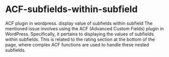 # ACF-subfields-within-subfield
ACF plugin in wordpress. display value of subfields within subfield
The mentioned issue involves using the ACF (Advanced Custom Fields) plugin in WordPress. Specifically, it pertains to displaying the values of subfields within subfields. This is related to the rating section at the bottom of the page, where complex ACF functions are used to handle these nested subfields.
